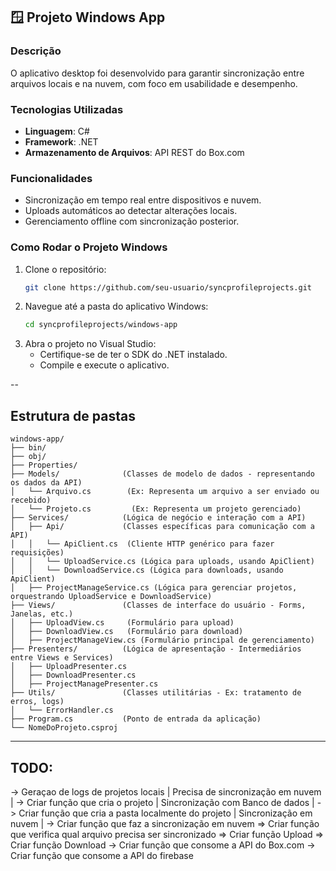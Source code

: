 ## 🪟 **Projeto Windows App**

### Descrição
O aplicativo desktop foi desenvolvido para garantir sincronização entre arquivos locais e na nuvem, com foco em usabilidade e desempenho.

### Tecnologias Utilizadas
- **Linguagem**: C#
- **Framework**: .NET
- **Armazenamento de Arquivos**: API REST do Box.com

### Funcionalidades
- Sincronização em tempo real entre dispositivos e nuvem.
- Uploads automáticos ao detectar alterações locais.
- Gerenciamento offline com sincronização posterior.

### Como Rodar o Projeto Windows
1. Clone o repositório:
   ```bash
   git clone https://github.com/seu-usuario/syncprofileprojects.git
   ```
2. Navegue até a pasta do aplicativo Windows:
   ```bash
   cd syncprofileprojects/windows-app
   ```
3. Abra o projeto no Visual Studio:
   - Certifique-se de ter o SDK do .NET instalado.
   - Compile e execute o aplicativo.

--

## Estrutura de pastas 

```plaintext
windows-app/
├── bin/
├── obj/
├── Properties/
├── Models/              (Classes de modelo de dados - representando os dados da API)
│   └── Arquivo.cs        (Ex: Representa um arquivo a ser enviado ou recebido)
│   └── Projeto.cs         (Ex: Representa um projeto gerenciado)
├── Services/            (Lógica de negócio e interação com a API)
│   ├── Api/             (Classes específicas para comunicação com a API)
│   │   └── ApiClient.cs  (Cliente HTTP genérico para fazer requisições)
│   │   └── UploadService.cs (Lógica para uploads, usando ApiClient)
│   │   └── DownloadService.cs (Lógica para downloads, usando ApiClient)
│   ├── ProjectManageService.cs (Lógica para gerenciar projetos, orquestrando UploadService e DownloadService)
├── Views/               (Classes de interface do usuário - Forms, Janelas, etc.)
│   ├── UploadView.cs     (Formulário para upload)
│   ├── DownloadView.cs   (Formulário para download)
│   ├── ProjectManageView.cs (Formulário principal de gerenciamento)
├── Presenters/          (Lógica de apresentação - Intermediários entre Views e Services)
│   ├── UploadPresenter.cs
│   ├── DownloadPresenter.cs
│   ├── ProjectManagePresenter.cs
├── Utils/               (Classes utilitárias - Ex: tratamento de erros, logs)
│   └── ErrorHandler.cs
├── Program.cs           (Ponto de entrada da aplicação)
└── NomeDoProjeto.csproj
```


--------------------------

## TODO: 

-> Geraçao de logs de projetos locais | Precisa de sincronização em nuvem |
-> Criar função que cria o projeto | Sincronização com Banco de dados | 
-> Criar função que cria a pasta localmente do projeto | Sincronização em nuvem | 
-> Criar função que faz a sincronização em nuvem
   => Criar função que verifica qual arquivo precisa ser sincronizado 
   => Criar função Upload
   => Criar função Download 
-> Criar função que consome a API do Box.com
-> Criar função que consome a API do firebase